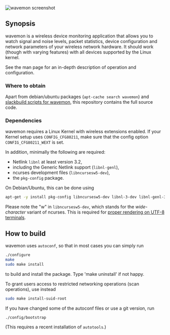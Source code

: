 ![wavemon screenshot](https://cloud.githubusercontent.com/assets/5132989/8640926/1f8436a0-28c6-11e5-9336-a79fd002c324.png)

## Synopsis

wavemon is a wireless device monitoring application that allows you to watch
signal and noise levels, packet statistics, device configuration and network
parameters of your wireless network hardware. It should work (though with
varying features) with all devices supported by the Linux kernel.

See the man page for an in-depth description of operation and configuration.

### Where to obtain

Apart from debian/ubuntu packages (`apt-cache search wavemon`) and [slackbuild  scripts for wavemon](https://slackbuilds.org/result/?search=wavemon&sv=), this repository contains the full source code.

### Dependencies

wavemon requires a Linux Kernel with wireless extensions enabled. If your Kernel setup uses `CONFIG_CFG80211`, make sure that the config option `CONFIG_CFG80211_WEXT` is set.

In addition, minimally the following are required:
* Netlink `libnl` at least version 3.2,
* including the Generic Netlink support (`libnl-genl`),
* ncurses development files (`libncursesw5-dev`),
* the `pkg-config` package.

On Debian/Ubuntu, this can be done using
```bash
apt-get -y install pkg-config libncursesw5-dev libnl-3-dev libnl-genl-3-dev
```

Please note the "w" in `libncursesw5-dev`, which stands for the _wide-character_ variant of ncurses.
This is required for [proper rendering on UTF-8 terminals](https://github.com/uoaerg/wavemon/issues/70).

## How to build

wavemon uses `autoconf`, so that in most cases you can simply run
```bash
./configure
make
sudo make install
```
to build and install the package. Type 'make uninstall' if not happy.

To grant users access to restricted networking operations (scan operations), use instead
```bash
sudo make install-suid-root
```
If you have changed some of the autoconf files or use a git version, run
```bash
./config/bootstrap
```
(This requires a recent installation of `autotools`.)
